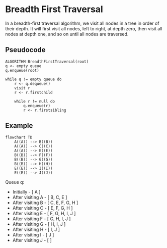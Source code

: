 # Breadth First Traversal

In a breadth-first traversal algorithm, we visit all nodes in a tree in order
of their depth. It will first visit all nodes, left to right, at depth zero, then visit all 
nodes at depth one, and so on until all nodes are traversed.

## Pseudocode

```
ALGORITHM BreadthFirstTraversal(root)
q <- empty queue
q.enqueue(root)

while q != empty queue do
    r <- q.dequeue()
    visit r
    r <- r.firstchild

    while r != null do
        q.enqueue(r)
        r <- r.firstsibling
```

## Example

```mermaid
flowchart TD
    A((A)) --> B((B))
    A((A)) --> C((C))
    A((A)) --> E((E))
    B((B)) --> F((F))
    B((B)) --> G((G))
    B((B)) --> H((H))
    E((E)) --> I((I))
    E((E)) --> J((J))
```

Queue q:
- Initially - [ A ]
- After visiting A - [ B, C, E ]
- After visiting B - [ C, E, F, G, H ]
- After visiting C - [ E, F, G, H ]
- After visiting E - [ F, G, H, I, J ]
- After visiting F - [ G, H, I, J ]  
- After visiting G - [ H, I, J ]
- After visiting H - [ I, J ]
- After visiting I - [ J ]
- After visiting J - [ ]
